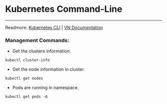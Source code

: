 # Kubernetes Command-Line

---

Readmore:
[Kubernetes CLI](https://kubernetes.io/docs/reference/kubectl/) | [VN Documentation](https://xuanthulab.net/kubernetes/)

### Management Commands:

-   Get the clusters information.

```
kubectl cluster-info
```

-   Get the node information in cluster.

```
kubectl get nodes
```

-   Pods are running in namespace.

```
kubectl get pods -A
```